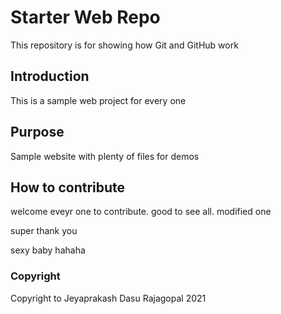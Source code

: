 # Starter Web Repo

This repository is for showing how Git and GitHub work

## Introduction
This is a sample web project for every one
## Purpose

Sample website with plenty of files for demos

## How to contribute

welcome eveyr one to contribute. good to see all. modified one

super thank you


sexy baby hahaha

### Copyright

Copyright to Jeyaprakash Dasu Rajagopal 2021